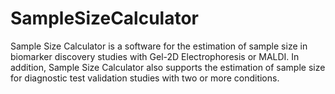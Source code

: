 SampleSizeCalculator
====================

Sample Size Calculator is a software for the estimation of sample size in 
biomarker discovery studies with Gel-2D Electrophoresis or MALDI. In addition,
Sample Size Calculator also supports the estimation of sample size for
diagnostic test validation studies with two or more conditions.
